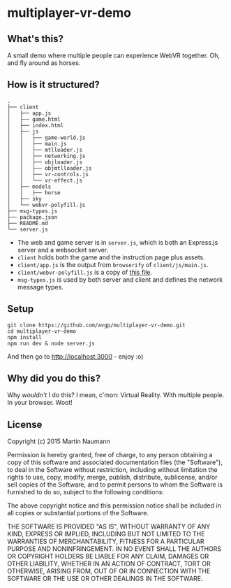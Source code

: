# multiplayer-vr-demo

## What's this?

A small demo where multiple people can experience WebVR together.
Oh, and fly around as horses.

## How is it structured?

```
.
├── client
│   ├── app.js
│   ├── game.html
│   ├── index.html
│   ├── js
│   │   ├── game-world.js
│   │   ├── main.js
│   │   ├── mtlloader.js
│   │   ├── networking.js
│   │   ├── objloader.js
│   │   ├── objmtlloader.js
│   │   ├── vr-controls.js
│   │   └── vr-effect.js
│   ├── models
│   │   ├── horse
│   ├── sky
│   └── webvr-polyfill.js
├── msg-types.js
├── package.json
├── README.md
└── server.js
```

* The web and game server is in `server.js`, which is both an Express.js server and a websocket server.
* `client` holds both the game and the instruction page plus assets.
* `client/app.js` is the output from `browserify` of `client/js/main.js`.
* `client/webvr-polyfill.js` is a copy of [this file](https://github.com/borismus/webvr-polyfill/blob/3f477966abd594f37914c925d165c8fc8b2f05da/build/webvr-polyfill.js).
* `msg-types.js` is used by both server and client and defines the network message types.

## Setup

```
git clone https://github.com/avgp/multiplayer-vr-demo.git
cd multiplayer-vr-demo
npm install
npm run dev & node server.js
```

And then go to [http://localhost:3000](http://localhost:3000) - enjoy :o)

## Why did you do this?

Why *wouldn't* I do this? I mean, c'mon: Virtual Reality. With multiple people. In your browser. Woot!

## License

Copyright (c) 2015 Martin Naumann

Permission is hereby granted, free of charge, to any person obtaining a copy
of this software and associated documentation files (the "Software"), to deal
in the Software without restriction, including without limitation the rights
to use, copy, modify, merge, publish, distribute, sublicense, and/or sell
copies of the Software, and to permit persons to whom the Software is
furnished to do so, subject to the following conditions:

The above copyright notice and this permission notice shall be included in
all copies or substantial portions of the Software.

THE SOFTWARE IS PROVIDED "AS IS", WITHOUT WARRANTY OF ANY KIND, EXPRESS OR
IMPLIED, INCLUDING BUT NOT LIMITED TO THE WARRANTIES OF MERCHANTABILITY,
FITNESS FOR A PARTICULAR PURPOSE AND NONINFRINGEMENT.  IN NO EVENT SHALL THE
AUTHORS OR COPYRIGHT HOLDERS BE LIABLE FOR ANY CLAIM, DAMAGES OR OTHER
LIABILITY, WHETHER IN AN ACTION OF CONTRACT, TORT OR OTHERWISE, ARISING FROM,
OUT OF OR IN CONNECTION WITH THE SOFTWARE OR THE USE OR OTHER DEALINGS IN
THE SOFTWARE.
